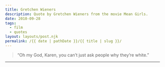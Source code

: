 ```yaml
---
title: Gretchen Wieners
description: Quote by Gretchen Wieners from the movie Mean Girls.
date: 2010-09-28
tags: 
  - film
  - quotes
layout: layouts/post.njk
permalink: /{{ date | pathDate }}/{{ title | slug }}/
---
```


> “Oh my God, Karen, you can’t just ask people why they’re white.”

---
